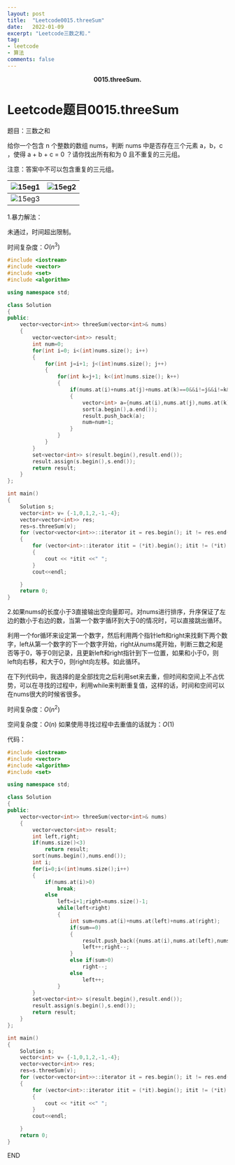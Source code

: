 ```yaml
---
layout: post
title:  "Leetcode0015.threeSum"
date:   2022-01-09
excerpt: "Leetcode三数之和."
tag:
- leetcode 
- 算法
comments: false
---
```


<center><b>0015.threeSum.</b> </center>

# Leetcode题目0015.threeSum

题目：三数之和

给你一个包含 n 个整数的数组 nums，判断 nums 中是否存在三个元素 a，b，c ，使得 a + b + c = 0 ？请你找出所有和为 0 且不重复的三元组。

注意：答案中不可以包含重复的三元组。

| ![15eg1](https://gitee.com/llesssssa/imagebed/raw/master/master/202201091500908.png) | ![15eg2](https://gitee.com/llesssssa/imagebed/raw/master/master/202201091500778.png) |
| ------------------------------------------------------------ | ------------------------------------------------------------ |
| ![15eg3](https://gitee.com/llesssssa/imagebed/raw/master/master/202201091500026.png) |                                                              |

1.暴力解法：

未通过，时间超出限制。

时间复杂度：$O(n^3)$

```c++
#include <iostream>
#include <vector>
#include <set>
#include <algorithm>

using namespace std;

class Solution
{
public:
    vector<vector<int>> threeSum(vector<int>& nums)
    {
        vector<vector<int>> result;
        int num=0;
        for(int i=0; i<(int)nums.size(); i++)
        {
            for(int j=i+1; j<(int)nums.size(); j++)
            {
                for(int k=j+1; k<(int)nums.size(); k++)
                {
                    if(nums.at(i)+nums.at(j)+nums.at(k)==0&&i!=j&&i!=k&&j!=k)
                    {
                        vector<int> a={nums.at(i),nums.at(j),nums.at(k)};
                        sort(a.begin(),a.end());
                        result.push_back(a);
                        num=num+1;
                    }
                }
            }
        }
        set<vector<int>> s(result.begin(),result.end());
        result.assign(s.begin(),s.end());
        return result;
    }
};

int main()
{
    Solution s;
    vector<int> v= {-1,0,1,2,-1,-4};
    vector<vector<int>> res;
    res=s.threeSum(v);
    for (vector<vector<int>>::iterator it = res.begin(); it != res.end(); it++)
    {
        for (vector<int>::iterator itit = (*it).begin(); itit != (*it).end(); itit++)
        {
            cout << *itit <<" ";
        }
        cout<<endl;

    }
    return 0;
}
```

2.如果nums的长度小于3直接输出空向量即可。对nums进行排序，升序保证了左边的数小于右边的数，当第一个数字循环到大于0的情况时，可以直接跳出循环。

利用一个for循环来设定第一个数字，然后利用两个指针left和right来找剩下两个数字，left从第一个数字的下一个数字开始，right从nums尾开始，判断三数之和是否等于0，等于0则记录，且更新left和right指针到下一位置，如果和小于0，则left向右移，和大于0，则right向左移。如此循环。

在下列代码中，我选择的是全部找完之后利用set来去重，但时间和空间上不占优势，可以在寻找的过程中，利用while来判断重复值，这样的话，时间和空间可以在nums很大的时候省很多。

时间复杂度：$O(n^2)$

空间复杂度：$O(n)$ 如果使用寻找过程中去重值的话就为：$O(1)$

代码：

```c++
#include <iostream>
#include <vector>
#include <algorithm>
#include <set>

using namespace std;

class Solution
{
public:
    vector<vector<int>> threeSum(vector<int>& nums)
    {
        vector<vector<int>> result;
        int left,right;
        if(nums.size()<3)
            return result;
        sort(nums.begin(),nums.end());
        int i;
        for(i=0;i<(int)nums.size();i++)
        {
            if(nums.at(i)>0)
                break;
            else
                left=i+1;right=nums.size()-1;
                while(left<right)
                {
                    int sum=nums.at(i)+nums.at(left)+nums.at(right);
                    if(sum==0)
                    {
                        result.push_back({nums.at(i),nums.at(left),nums.at(right)});
                        left++;right--;
                    }
                    else if(sum>0)
                        right--;
                    else
                        left++;
                }
        }
        set<vector<int>> s(result.begin(),result.end());
        result.assign(s.begin(),s.end());
        return result;
    }
};

int main()
{
    Solution s;
    vector<int> v= {-1,0,1,2,-1,-4};
    vector<vector<int>> res;
    res=s.threeSum(v);
    for (vector<vector<int>>::iterator it = res.begin(); it != res.end(); it++)
    {
        for (vector<int>::iterator itit = (*it).begin(); itit != (*it).end(); itit++)
        {
            cout << *itit <<" ";
        }
        cout<<endl;

    }
    return 0;
}
```



END